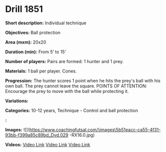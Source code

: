 # Drill 1851

**Short description:**
Individual technique

**Objectives:**
Ball protection

**Area (mxm):**
20x20

**Duration (min):**
From 5’ to 15’

**Number of players:**
Pairs are formed: 1 hunter and 1 prey.

**Materials:**
1 ball per player. Cones.

**Progression:**
The hunter scores 1 point when he hits the prey's ball with his own ball. The prey cannot leave the square. POINTS OF ATTENTION: Encourage the prey to move with the ball while protecting it.

**Variations:**


**Categories:**
10-12 years, Technique - Control and ball protection

**:**


**Images:**
![](https://www.coachingfutsal.com/\images\5b51eacc-ca55-4f31-93bb-f399a85c89bd_Dvd.029 -RX16.0.jpg)

**Videos:**
[Video Link](https://www.youtube.com/embed/ThrDyerIO8c)
[Video Link](https://www.youtube.com/embed/2n0zxFPfimM)
[Video Link](https://www.youtube.com/embed/iknAb2Tt3WI)

